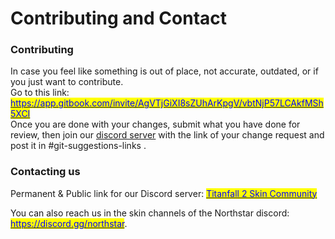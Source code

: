 # Contributing and Contact

### Contributing

In case you feel like something is out of place, not accurate, outdated, or if you just want to contribute. \
Go to this link: [<mark style="color:blue;">https://app.gitbook.com/invite/AgVTjGiXI8sZUhArKpgV/vbtNjP57LCAkfMSh5XCI</mark>](https://app.gitbook.com/invite/AgVTjGiXI8sZUhArKpgV/vbtNjP57LCAkfMSh5XCI) <mark style="color:blue;"></mark> \
Once you are done with your changes, submit what you have done for review, then join our [discord server](https://discord.gg/v9WCVdzh) with the link of your change request and post it in #git-suggestions-links .

### Contacting us

Permanent & Public link for our Discord server: [<mark style="color:blue;">Titanfall 2 Skin Community</mark>](https://discord.gg/v9WCVdzh)<mark style="color:blue;"></mark>

You can also reach us in the skin channels of the Northstar discord: [<mark style="color:blue;">https://discord.gg/northstar</mark>](https://discord.gg/northstar).
